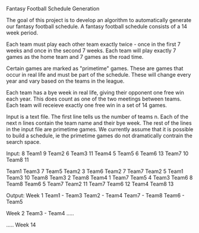 Fantasy Football Schedule Generation

The goal of this project is to develop an algorithm to automatically generate our fantasy football schedule. A fantasy football schedule consists of a 14 week period.

Each team must play each other team exactly twice - once in the first 7 weeks and once in the second 7 weeks.
Each team will play exactly 7 games as the home team and 7 games as the road time.

Certain games are marked as "primetime" games. These are games that occur in real life and must be part of the schedule. These will change every year and vary based on the teams in the league.

Each team has a bye week in real life, giving their opponent one free win each year. This does count as one of the two meetings between teams. Each team will receieve exactly one free win in a set of 14 games. 

Input is a text file. The first line tells us the number of teams n. Each of the next n lines contain the team name and their bye week. The rest of the lines in the input file are primetime games. We currently assume that it is possible to build a schedule, ie the primetime games do not dramatically contrain the search space.

Input:
8
Team1 9
Team2 6
Team3 11
Team4 5
Team5 6
Team6 13
Team7 10
Team8 11

Team1 Team3 7
Team5 Team2 3
Team6 Team2 7
Team7 Team2 5
Team1 Team3 10
Team8 Team3 2
Team8 Team4 1
Team7 Team5 4
Team3 Team6 8
Team8 Team6 5
Team7 Team2 11
Team7 Team6 12
Team4 Team8 13

Output:
Week 1
Team1 - Team3
Team2 - Team4
Team7 - Team8
Team6 - Team5

Week 2
Team3 - Team4
.....

.....
Week 14
